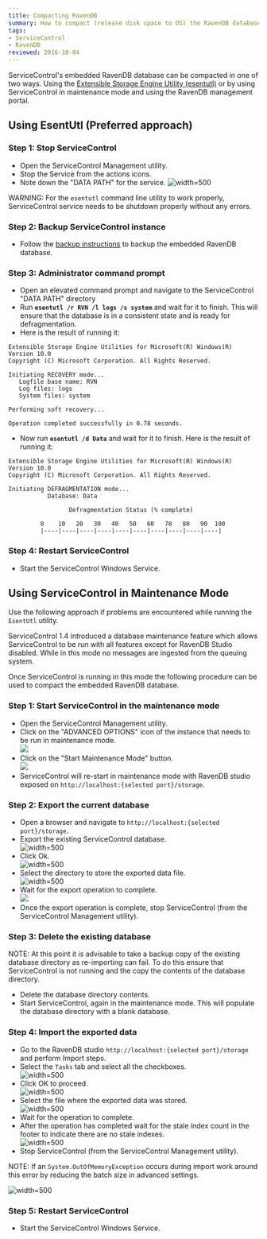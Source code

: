 ```yaml
---
title: Compacting RavenDB
summary: How to compact (release disk space to OS) the RavenDB database backing the ServiceControl
tags:
- ServiceControl
- RavenDB
reviewed: 2016-10-04
---
```



ServiceControl's embedded RavenDB database can be compacted in one of two ways. Using the  [Extensible Storage Engine Utility (esentutl)](https://technet.microsoft.com/en-us/library/hh875546.aspx) or by using ServiceControl in maintenance mode and using the RavenDB management portal.


## Using EsentUtl (Preferred approach)


### Step 1: Stop ServiceControl

* Open the ServiceControl Management utility.
* Stop the Service from the actions icons.
* Note down the "DATA PATH" for the service.   ![](managementutil-instance-datapath.png 'width=500')

WARNING: For the `esentutl` command line utility to work properly, ServiceControl service needs to be shutdown properly without any errors.


### Step 2: Backup ServiceControl instance

* Follow the [backup instructions](backup-sc-database.md#backup) to backup the embedded RavenDB database.


### Step 3: Administrator command prompt

* Open an elevated command prompt and navigate to the ServiceControl "DATA PATH" directory
* Run **`esentutl /r RVN /l logs /s system`** and wait for it to finish. This will ensure that the database is in a consistent state and is ready for defragmentation.
* Here is the result of running it:  
```no-highlight
Extensible Storage Engine Utilities for Microsoft(R) Windows(R)
Version 10.0
Copyright (C) Microsoft Corporation. All Rights Reserved.
	
Initiating RECOVERY mode...
   Logfile base name: RVN
   Log files: logs
   System files: system

Performing soft recovery...

Operation completed successfully in 0.78 seconds.
```
* Now run **`esentutl /d Data`** and wait for it to finish. Here is the result of running it:  
```no-highlight
Extensible Storage Engine Utilities for Microsoft(R) Windows(R)
Version 10.0
Copyright (C) Microsoft Corporation. All Rights Reserved.

Initiating DEFRAGMENTATION mode...
           Database: Data

                 Defragmentation Status (% complete)

         0    10   20   30   40   50   60   70   80   90  100
         |----|----|----|----|----|----|----|----|----|----|
```


### Step 4: Restart ServiceControl

* Start the ServiceControl Windows Service.


## Using ServiceControl in Maintenance Mode

Use the following approach if problems are encountered while running the `EsentUtl` utility.

ServiceControl 1.4 introduced a database maintenance feature which allows ServiceControl to be run with all features except for RavenDB Studio disabled. While in this mode no messages are ingested from the queuing system.

Once ServiceControl is running in this mode the following procedure can be used to compact the embedded RavenDB database.


### Step 1: Start ServiceControl in the maintenance mode

* Open the ServiceControl Management utility.
* Click on the "ADVANCED OPTIONS" icon of the instance that needs to be run in maintenance mode.  
  ![](managementutil-advancedoptions.png)
* Click on the "Start Maintenance Mode" button.  
  ![](managementutil-maintenancemode.png)
* ServiceControl will re-start in maintenance mode with RavenDB studio exposed on `http://localhost:{selected port}/storage`.


### Step 2: Export the current database

* Open a browser and navigate to `http://localhost:{selected port}/storage`.
* Export the existing ServiceControl database.  
  ![](export-database-step1.png 'width=500')
* Click Ok.  
  ![](export-database-step2.png 'width=500')
* Select the directory to store the exported data file.  
  ![](export-database-step3.png 'width=500')
* Wait for the export operation to complete.  
  ![](export-database-step4.png)
* Once the export operation is complete, stop ServiceControl (from the ServiceControl Management utility).

### Step 3: Delete the existing database

NOTE: At this point it is advisable to take a backup copy of the existing database directory as re-importing can fail. To do this ensure that ServiceControl is not running and the copy the contents of the database directory.

* Delete the database directory contents.
* Start ServiceControl, again in the maintenance mode. This will populate the database directory with a blank database.


### Step 4: Import the exported data

* Go to the RavenDB studio `http://localhost:{selected port}/storage` and perform Import steps.
* Select the `Tasks` tab and select all the checkboxes.   
  ![](import-database-step1.png 'width=500')
* Click OK to proceed.  
  ![](import-database-step2.png 'width=500')
* Select the file where the exported data was stored.  
  ![](import-database-step3.png 'width=500')
* Wait for the operation to complete.
* After the operation has completed wait for the stale index count in the footer to indicate there are no stale indexes.  
  ![](import-database-step4.png 'width=500')
* Stop ServiceControl (from the ServiceControl Management utility).

NOTE: If an `System.OutOfMemoryException` occurs during import work around this error by reducing the batch size in advanced settings.

![](import-database-note.png 'width=500')


### Step 5: Restart ServiceControl

* Start the ServiceControl Windows Service.
